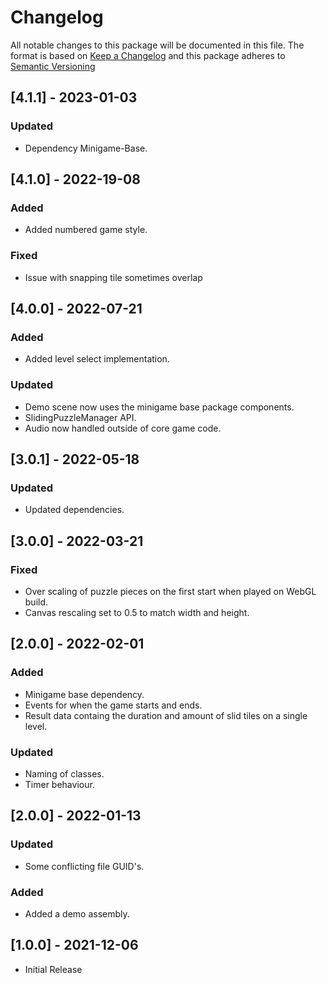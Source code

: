 # Changelog

All notable changes to this package will be documented in this file.
The format is based on [Keep a Changelog](https://keepachangelog.com/en/1.0.0/) and this package adheres to [Semantic Versioning](https://semver.org/)

## [4.1.1] - 2023-01-03
### Updated
- Dependency Minigame-Base.

## [4.1.0] - 2022-19-08
### Added
- Added numbered game style.

### Fixed
- Issue with snapping tile sometimes overlap

## [4.0.0] - 2022-07-21
### Added
- Added level select implementation.

### Updated
- Demo scene now uses the minigame base package components.
- SlidingPuzzleManager API.
- Audio now handled outside of core game code.

## [3.0.1] - 2022-05-18
### Updated
- Updated dependencies.

## [3.0.0] - 2022-03-21
### Fixed
- Over scaling of puzzle pieces on the first start when played on WebGL build.
- Canvas rescaling set to 0.5 to match width and height.

## [2.0.0] - 2022-02-01
### Added
- Minigame base dependency.
- Events for when the game starts and ends.
- Result data containg the duration and amount of slid tiles on a single level.

### Updated
- Naming of classes.
- Timer behaviour.

## [2.0.0] - 2022-01-13
### Updated
- Some conflicting file GUID's.

### Added
- Added a demo assembly.

## [1.0.0] - 2021-12-06
- Initial Release
